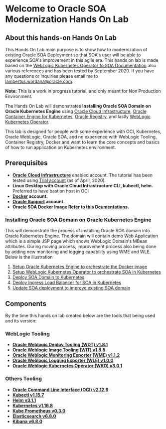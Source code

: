 # Welcome to Oracle SOA Modernization Hands On Lab #

## About this hands-on Hands On Lab ##

This Hands On Lab main purpose is to show how to modernization of existing Oracle SOA Deployment so that SOA's user will be able to experience SOA's improvement in this agile era. This hands on lab is made based on the [WebLogic Kubernetes Operator fo SOA Documentation](https://oracle.github.io/weblogic-kubernetes-operator/samples/simple/domains/soa-domain/) also various references and has been tested by September 2020. If you have any questions or inquiries please email me to lambertus.wardana@oracle.com.

**Note:** This is a work in progress tutorial, and only meant for Non Production Environment.

The Hands On Lab will demonstrates **Installing Oracle SOA Domain on Oracle Kubernetes Engine** using [Oracle Cloud Infrastructure](https://docs.cloud.oracle.com/en-us/iaas/Content/GSG/Concepts/baremetalintro.htm), [Oracle Container Engine for Kubernetes](https://docs.cloud.oracle.com/en-us/iaas/Content/ContEng/Concepts/contengoverview.htm), [Oracle Registry](https://docs.cloud.oracle.com/en-us/iaas/Content/Registry/Concepts/registryoverview.htm), and lastly [WebLogic Kubernetes Operator](https://github.com/oracle/weblogic-kubernetes-operator).

This lab is designed for people with some experience with OCI, Kubernetes, Oracle WebLogic, Oracle SOA, and no experience with WebLogic Tooling, Container Registry, Docker and want to learn the core concepts and basics of how to run application on Kubernetes environment.

## Prerequisites ##

+ **[Oracle Cloud Infrastructure](https://cloud.oracle.com/en_US/cloud-infrastructure)** enabled account. The tutorial has been tested using [Trial account](https://myservices.us.oraclecloud.com/mycloud/signup) (as of April, 2020).
+ **Linux Desktop with Oracle Cloud Infrastructure CLI, kubectl, helm.** Preferred to have bastion host in OCI
+ **[Docker](https://hub.docker.com/signup) account.**
+ **[Oracle Support](https://support.oracle.com/portal/) account.**
+ **Oracle SOA Docker Image [Refer to this Dcumentations](https://support.oracle.com/portal/).**

### Installing Oracle SOA Domain on Oracle Kubernetes Engine ###

This will demonstrate the process of installing Oracle SOA domain into Oracle Kubernetes Engine. The domain will contain demo Web Application which is a simple JSP page which shows WebLogic Domain's MBean attributes. During moving process, improvement process also being done by adding new monitoring and logging capability using WME and WLE. Below is the illustration

1. [Setup Oracle Kubernetes Engine to orchestrate the Docker image](tutorials/setup.oke.md)
2. [Setup WebLogic Kubernetes Operator to orchestrate SOA in Kubernetes](tutorials/setup.wko.md)
3. [Deploy SOA Domain to Kubernetes](tutorials/deploy.weblogic.md)
4. [Deploy Ingress Load Balancer for SOA in Kubernetes](tutorials/deploy.load.balancer.md)
5. [Update SOA deployment to improve existing SOA domain](tutorials/update.domain.docker.image.md)

## Components ##

By the time this hands on lab created below are the tools that being used and its version:

### WebLogic Tooling ###
+ **[Oracle Weblogic Deploy Tooling (WDT) v1.8.1](https://github.com/oracle/weblogic-deploy-tooling/releases/tag/weblogic-deploy-tooling-1.8.1)** 
+ **[Oracle Weblogic Image Tooling (WIT) v1.8.5](https://github.com/oracle/weblogic-image-tool/releases/tag/release-1.8.5)** 
+ **[Oracle Weblogic Monitoring Exporter (WME) v1.1.2](https://github.com/oracle/weblogic-monitoring-exporter/releases/tag/v1.1.2)** 
+ **[Oracle Weblogic Logging Exporter (WLE) v1.0.0](https://github.com/oracle/weblogic-logging-exporter/releases/tag/v1.0.0)** 
+ **[Oracle Weblogic Kubernetes Operator (WKO) v3.0.1](https://github.com/oracle/weblogic-kubernetes-operator/releases/tag/v3.0.1)** 
### Others Tooling ###
+ **[Oracle Command Line Interface (OCI) v2.12.9](https://github.com/oracle/oci-cli/releases/tag/v2.12.9)**
+ **[Kubectl v1.15.7](https://github.com/kubernetes/kubectl/releases/tag/kubernetes-1.15.7)**  
+ **[Helm v3.1.1](https://github.com/helm/helm/releases/tag/v3.1.1)** 
+ **[Kubernetes v1.16.8](https://docs.cloud.oracle.com/en-us/iaas/releasenotes/changes/03abf6f3-f311-47e5-ba18-c3eb19577a22/)** 
+ **[Kube Prometheus v0.3.0](https://github.com/coreos/kube-prometheus/releases/tag/v0.3.0)** 
+ **[Elasticsearch v6.8.0](https://github.com/elastic/elasticsearch/releases/tag/v6.8.0)** 
+ **[Kibana v6.8.0](https://github.com/elastic/kibana/releases/tag/v6.8.0)** 
